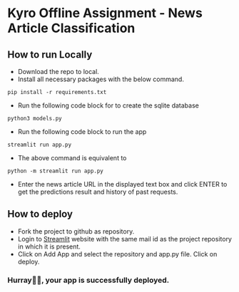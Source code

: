 # Kyro Offline Assignment - News Article Classification

## How to run Locally

* Download the repo to local.
* Install all necessary packages with the below command.
```
pip install -r requirements.txt
```
* Run the following code block for to create the sqlite database
```
python3 models.py
```
* Run the following code block to run the app
```
streamlit run app.py
```
* The above command is equivalent to
```
python -m streamlit run app.py
```
* Enter the news article URL in the displayed text box and click ENTER to get the predictions result and history of past requests.

## How to deploy

* Fork the project to github as repository.
* Login to [Streamlit](https://streamlit.io) website with the same mail id as the project repository in which it is present.
* Click on Add App and select the repository and app.py file. Click on deploy.

### Hurray🥳🎉, your app is successfully deployed.